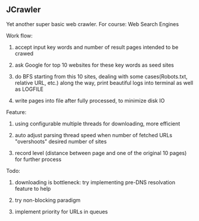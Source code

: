 JCrawler
----------------------------
Yet another super basic web crawler. For course: Web Search Engines

Work flow:

1. accept input key words and number of result pages intended to be crawed

2. ask Google for top 10 websites for these key words as seed sites

3. do BFS starting from this 10 sites, dealing with some cases(Robots.txt, relative URL, etc.) along the way, print beautiful logs into terminal as well as LOGFILE

4. write pages into file after fully processed, to minimize disk IO

Feature:

1. using configurable multiple threads for downloading, more efficient

2. auto adjust parsing thread speed when number of fetched URLs "overshoots" desired number of sites

3. record level (distance between page and one of the original 10 pages) for further process


Todo:

1. downloading is bottleneck: try implementing pre-DNS resolvation feature to help

2. try non-blocking paradigm

3. implement priority for URLs in queues
